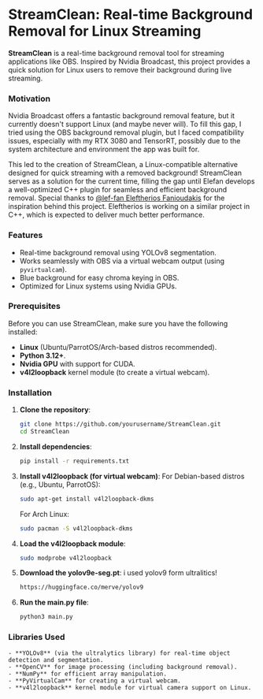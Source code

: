 # StreamClean: Real-time Background Removal for Linux Streaming

**StreamClean** is a real-time background removal tool for streaming applications like OBS. Inspired by Nvidia Broadcast, this project provides a quick solution for Linux users to remove their background during live streaming.

### Motivation

Nvidia Broadcast offers a fantastic background removal feature, but it currently doesn't support Linux (and maybe never will). To fill this gap, I tried using the OBS background removal plugin, but I faced compatibility issues, especially with my RTX 3080 and TensorRT, possibly due to the system architecture and environment the app was built for.

This led to the creation of StreamClean, a Linux-compatible alternative designed for quick streaming with a removed background! StreamClean serves as a solution for the current time, filling the gap until Elefan develops a well-optimized C++ plugin for seamless and efficient background removal.
Special thanks to [@lef-fan Eleftherios Fanioudakis](https://github.com/lef-fan) for the inspiration behind this project. Eleftherios is working on a similar project in C++, which is expected to deliver much better performance.

### Features

- Real-time background removal using YOLOv8 segmentation.
- Works seamlessly with OBS via a virtual webcam output (using `pyvirtualcam`).
- Blue background for easy chroma keying in OBS.
- Optimized for Linux systems using Nvidia GPUs.

### Prerequisites

Before you can use StreamClean, make sure you have the following installed:

- **Linux** (Ubuntu/ParrotOS/Arch-based distros recommended).
- **Python 3.12+**.
- **Nvidia GPU** with support for CUDA.
- **v4l2loopback** kernel module (to create a virtual webcam).

### Installation

1. **Clone the repository**:

   ```bash
   git clone https://github.com/yourusername/StreamClean.git
   cd StreamClean
   ```

2. **Install dependencies**:

   ```bash
   pip install -r requirements.txt

   ```

3. **Install v4l2loopback (for virtual webcam)**:
   For Debian-based distros (e.g., Ubuntu, ParrotOS):

   ```bash
   sudo apt-get install v4l2loopback-dkms
   ```

   For Arch Linux:

   ```bash
   sudo pacman -S v4l2loopback-dkms
   ```

4. **Load the v4l2loopback module**:

   ```bash
   sudo modprobe v4l2loopback
   ```

5. **Download the yolov9e-seg.pt**:
   i used yolov9 form ultralitics!

   ```bash
   https://huggingface.co/merve/yolov9
   ```

6. **Run the main.py file**:

   ```bash
   python3 main.py
   ```

### Libraries Used

    - **YOLOv8** (via the ultralytics library) for real-time object detection and segmentation.
    - **OpenCV** for image processing (including background removal).
    - **NumPy** for efficient array manipulation.
    - **PyVirtualCam** for creating a virtual webcam.
    - **v4l2loopback** kernel module for virtual camera support on Linux.

